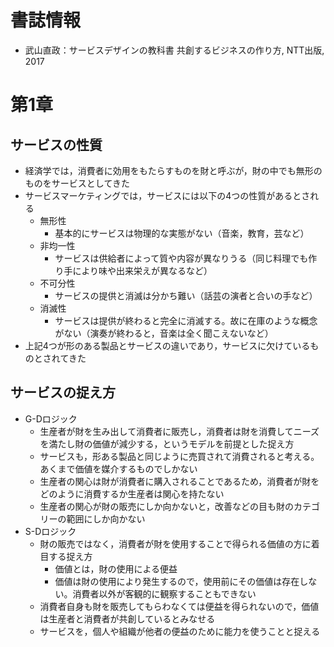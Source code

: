 # 書誌情報
- 武山直政：サービスデザインの教科書 共創するビジネスの作り方, NTT出版, 2017

# 第1章
## サービスの性質
- 経済学では，消費者に効用をもたらすものを財と呼ぶが，財の中でも無形のものをサービスとしてきた
- サービスマーケティングでは，サービスには以下の4つの性質があるとされる
  - 無形性
    - 基本的にサービスは物理的な実態がない（音楽，教育，芸など）
  - 非均一性
    - サービスは供給者によって質や内容が異なりうる（同じ料理でも作り手により味や出来栄えが異なるなど）
  - 不可分性
    - サービスの提供と消滅は分かち難い（話芸の演者と合いの手など）
  - 消滅性
    - サービスは提供が終わると完全に消滅する。故に在庫のような概念がない（演奏が終わると，音楽は全く聞こえないなど）
- 上記4つが形のある製品とサービスの違いであり，サービスに欠けているものとされてきた
## サービスの捉え方
- G-Dロジック
  - 生産者が財を生み出して消費者に販売し，消費者は財を消費してニーズを満たし財の価値が減少する，というモデルを前提とした捉え方
  - サービスも，形ある製品と同じように売買されて消費されると考える。あくまで価値を媒介するものでしかない
  - 生産者の関心は財が消費者に購入されることであるため，消費者が財をどのように消費するか生産者は関心を持たない
  - 生産者の関心が財の販売にしか向かないと，改善などの目も財のカテゴリーの範囲にしか向かない
- S-Dロジック
  - 財の販売ではなく，消費者が財を使用することで得られる価値の方に着目する捉え方
    - 価値とは，財の使用による便益
    - 価値は財の使用により発生するので，使用前にその価値は存在しない。消費者以外が客観的に観察することもできない
  - 消費者自身も財を販売してもらわなくては便益を得られないので，価値は生産者と消費者が共創しているとみなせる
  - サービスを，個人や組織が他者の便益のために能力を使うことと捉える
